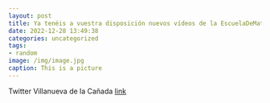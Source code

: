 ```yaml
---
layout: post
title: Ya tenéis a vuestra disposición nuevos vídeos de la EscuelaDeMaternidad con consejos para cuidar la alimentación durante el em...
date: 2022-12-28 13:49:38
categories: uncategorized
tags:
- random
image: /img/image.jpg
caption: This is a picture
---
```

Twitter Villanueva de la Cañada [link](https://twitter.com/AytoVDLCanada/status/1608045975678996480)
